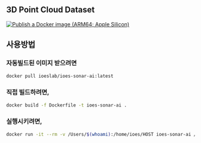 ## 3D Point Cloud Dataset
[![Publish a Docker image (ARM64; Apple Silicon)](https://github.com/IOES-Lab/SonarAI-Dockerfile/actions/workflows/docker-mac.yaml/badge.svg)](https://github.com/IOES-Lab/SonarAI-Dockerfile/actions/workflows/docker-mac.yaml)

## 사용방법
### 자동빌드된 이미지 받으려면

```bash
docker pull ioeslab/ioes-sonar-ai:latest
```

### 직접 빌드하려면, 

```bash
docker build -f Dockerfile -t ioes-sonar-ai .
```

### 실행시키려면,

```bash
docker run -it --rm -v /Users/$(whoami):/home/ioes/HOST ioes-sonar-ai /bin/bash
```
